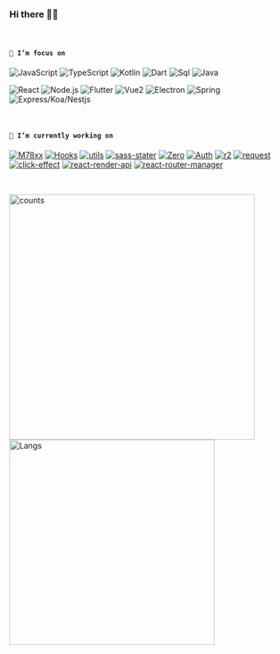 ### Hi there 👋😋

<br />

<!--
**Iixianjie/Iixianjie** is a ✨ _special_ ✨ repository because its `README.md` (this file) appears on your GitHub profile.

Here are some ideas to get you started:


- 🔭 I’m currently working on ...
- 🌱 I’m currently learning ...
- 👯 I’m looking to collaborate on ...
- 🤔 I’m looking for help with ...
- 💬 Ask me about ...
- 📫 How to reach me: ...
- 😄 Pronouns: ...
- ⚡ Fun fact: ...
-->

#### **`🌱 I’m focus on`**

![JavaScript](https://img.shields.io/badge/JavaScript(0.75)-343434?style=flat-square&logo=JavaScript&logoColor=F7DF1E)
![TypeScript](https://img.shields.io/badge/TypeScript(0.65)-007ACC?style=flat-square&logo=TypeScript&logoColor=ffffff)
![Kotlin](https://img.shields.io/badge/Kotlin(0.15)-0095D5?style=flat-square&logo=Java&logoColor=fff)
![Dart](https://img.shields.io/badge/Dart(0.46)-00d2b7?style=flat-square&logo=Dart&logoColor=fff)
![Sql](https://img.shields.io/badge/Sql(0.36)-4479A1?style=flat-square&logo=Mysql&logoColor=fff)
![Java](https://img.shields.io/badge/Java(0.46)-007396?style=flat-square&logo=Java&logoColor=fff)

![React](https://img.shields.io/badge/React(0.75)-61DAFB?style=flat-square&logo=React&logoColor=fff)
![Node.js](https://img.shields.io/badge/Node.js(0.6)-339933?style=flat-square&logo=Node.js&logoColor=fff)
![Flutter](https://img.shields.io/badge/Flutter(0.38)-31b9f5?style=flat-square&logo=Flutter&logoColor=fff)
![Vue2](https://img.shields.io/badge/Vue2(0.7)-4FC08D?style=flat-square&logo=Vue.js&logoColor=fff)
![Electron](https://img.shields.io/badge/Electron(0.12)-47848F?style=flat-square&logo=Electron&logoColor=fff)
![Spring](https://img.shields.io/badge/Spring(0.25)-6DB33F?style=flat-square&logo=Spring&logoColor=fff)
![Express/Koa/Nestjs](https://img.shields.io/badge/Express/Koa/Nestjs(0.5)-E0234E?style=flat-square&logo=Nestjs&logoColor=fff)

<br />

#### **`🔭 I’m currently working on`**

[![M78xx](https://img.shields.io/badge/M78-000000?style=flat-square)](https://github.com/Iixianjie/m78 "react -> components, hooks, utils")
[![Hooks](https://img.shields.io/badge/Hooks-CC342D?style=flat-square)](https://github.com/Iixianjie/hooks "react hooks")
[![utils](https://img.shields.io/badge/Utils-EB3C00?style=flat-square)](https://github.com/Iixianjie/utils "utils for lixianjie")
[![sass-stater](https://img.shields.io/badge/SassStater-CD040B?style=flat-square)](https://github.com/Iixianjie/sass-stater "sass startup template")
[![Zero](https://img.shields.io/badge/Zero-609540?style=flat-square)](https://github.com/Iixianjie/zero "CLI with 0 configuration")
[![Auth](https://img.shields.io/badge/Auth-003057?style=flat-square)](https://github.com/Iixianjie/auth "small permission library")
[![r2](https://img.shields.io/badge/R2-1575F9?style=flat-square)](https://github.com/Iixianjie/r2 "reduce simplify")
[![request](https://img.shields.io/badge/Request-0FAAFF?style=flat-square)](https://github.com/Iixianjie/request "request simplify")
[![click-effect](https://img.shields.io/badge/ClickEffect-02303A?style=flat-square)](https://github.com/Iixianjie/click-effect "add click effect")
[![react-render-api](https://img.shields.io/badge/ReactRenderApi-1DA1F2?style=flat-square)](https://github.com/Iixianjie/react-render-api "render react components globally through api")
[![react-router-manager](https://img.shields.io/badge/ReactRouterManager-8DD6F9?style=flat-square)](https://github.com/Iixianjie/react-router-manager "enhance and simplify react-router")

<br />

<a><img src="https://github-readme-stats.vercel.app/api?username=Iixianjie" alt="counts" width="440px" /></a>
<a><img src="https://github-readme-stats.vercel.app/api/top-langs/?username=Iixianjie&layout=compact" alt="Langs" width="368px" /></a>

<!-- [![Anurag's github stats](https://github-readme-stats.vercel.app/api?username=Iixianjie)](https://github.com/anuraghazra/github-readme-stats) -->

